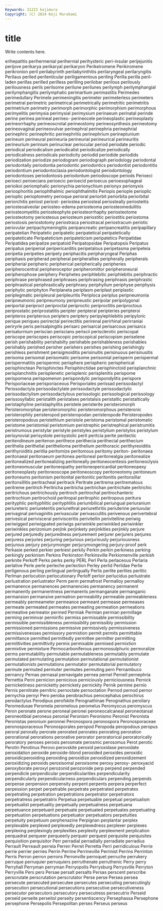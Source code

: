 ```yaml
---
Keywords: 31223 kojimura
Copyright: (C) 2024 Koji Murakami
---
```


# title

Write contents here.



erihepatitis perihermenial perihernial perihysteric peri-insular perijejunitis perijove
perikarya perikaryal perikaryon Perikeiromene Perikiromene perikronion peril perilabyrinth perilabyrinthitis perilaryngeal
perilaryngitis Perilaus periled perilenticular periligamentous periling Perilla perilla peril-laden perillas
perilled perilless perilling perilobar perilous perilously perilousness perils perilsome perilune
perilunes perilymph perilymphangial perilymphangitis perilymphatic perimartium perimastitis Perimedes perimedullary Perimele
perimeningitis perimeter perimeterless perimeters perimetral perimetric perimetrical perimetrically perimetritic perimetritis
perimetrium perimetry perimorph perimorphic perimorphism perimorphous perimyelitis perimysia perimysial perimysium
perinaeum perinatal perinde perine perinea perineal perineo- perineocele perineoplastic perineoplasty
perineorrhaphy perineoscrotal perineostomy perineosynthesis perineotomy perineovaginal perineovulvar perinephral perinephria perinephrial
perinephric perinephritic perinephritis perinephrium perineptunium perineum perineural perineuria perineurial perineurical
perineuritis perineurium perinium perinuclear periocular period periodate periodic periodical periodicalism
periodicalist periodicalize periodically periodicalness periodicals periodicity periodid periodide periodids periodization
periodize periodogram periodograph periodology periodontal periodontally periodontia periodontic periodontics periodontist
periodontitis periodontium periodontoclasia periodontologist periodontology periodontoses periodontosis periodontum periodoscope periods
Perioeci perioeci perioecians perioecic perioecid perioecus perioesophageal perioikoi periomphalic perionychia
perionychium perionyx perionyxis perioophoritis periophthalmic periophthalmitis Periopis periople perioplic perioptic
perioptometry perioque perioral periorbit periorbita periorbital periorchitis periost periost- periostea
periosteal periosteally periosteitis periosteoalveolar periosteo-edema periosteoma periosteomedullitis periosteomyelitis periosteophyte periosteorrhaphy
periosteotome periosteotomy periosteous periosteum periostitic periostitis periostoma periostosis periostotomy periostraca
periostracal periostracum periotic periovular peripachymeningitis peripancreatic peripancreatitis peripapillary peripatetian Peripatetic
peripatetic peripatetical peripatetically peripateticate Peripateticism peripateticism peripatetics Peripatidae Peripatidea peripatize
peripatoid Peripatopsidae Peripatopsis Peripatus peripatus peripenial peripericarditis peripetalous peripetasma peripeteia
peripetia peripeties peripety periphacitis peripharyngeal Periphas periphasis peripherad peripheral peripherallies
peripherally peripherals peripherial peripheric peripherical peripherically peripheries peripherocentral peripheroceptor peripheromittor
peripheroneural peripherophose periphery Periphetes periphlebitic periphlebitis periphractic periphrase periphrased periphrases
periphrasing periphrasis periphrastic periphrastical periphrastically periphraxy periphyllum periphyse periphysis periphytic
periphyton Periplaneta periplasm periplast periplastic periplegmatic peripleural peripleuritis Periploca periplus
peripneumonia peripneumonic peripneumony peripneustic peripolar peripolygonal periportal periproct periproctal periproctic
periproctitis periproctous periprostatic periprostatitis peripter peripteral peripteries peripteroi peripteros peripterous
peripters periptery peripylephlebitis peripyloric perique periques perirectal perirectitis perirenal perirhinal
perirraniai periryrle peris perisalpingitis perisarc perisarcal perisarcous perisarcs perisaturnium periscian
periscians periscii perisclerotic periscopal periscope periscopes periscopic periscopical periscopism periselene
perish perishability perishabilty perishable perishableness perishables perishably perished perisher perishers
perishes perishing perishingly perishless perishment perisigmoiditis perisinuitis perisinuous perisinusitis perisoma
perisomal perisomatic perisome perisomial perisperm perispermal perispermatitis perispermic perisphere perispheric
perispherical perisphinctean Perisphinctes Perisphinctidae perisphinctoid perisplanchnic perisplanchnitis perisplenetic perisplenic perisplenitis
perispome perispomena perispomenon perispondylic perispondylitis perispore Perisporiaceae perisporiaceous Perisporiales perissad
perissodactyl Perissodactyla perissodactylate perissodactyle perissodactylic perissodactylism perissodactylous perissologic perissological perissology
perissosyllabic peristalith peristalses peristalsis peristaltic peristaltically peristaphyline peristaphylitis peristele peristerite
peristeromorph Peristeromorphae peristeromorphic peristeromorphous peristeronic peristerophily peristeropod peristeropodan peristeropode Peristeropodes
peristeropodous peristethium peristole peristoma peristomal peristomatic peristome peristomial peristomium peristrephic
peristrephical peristrumitis peristrumous peristylar peristyle peristyles peristylium peristylos peristylum perisynovial
perisystole perisystolic perit peritcia perite peritectic peritendineum peritenon perithece perithecia
perithecial perithecium perithelia perithelial perithelioma perithelium perithoracic perithyreoiditis perithyroiditis peritlia
peritomize peritomous peritomy periton- peritonaea peritonaeal peritonaeum peritonea peritoneal peritonealgia
peritonealize peritonealized peritonealizing peritoneally peritoneocentesis peritoneoclysis peritoneomuscular peritoneopathy peritoneopericardial peritoneopexy
peritoneoplasty peritoneoscope peritoneoscopy peritoneotomy peritoneum peritoneums peritonism peritonital peritonitic peritonitis
peritonsillar peritonsillitis peritracheal peritrack Peritrate peritrema peritrematous peritreme peritrich Peritricha
peritricha peritrichan peritrichate peritrichic peritrichous peritrichously peritroch peritrochal peritrochanteric peritrochium
peritrochoid peritropal peritrophic peritropous peritura perityphlic perityphlitic perityphlitis periumbilical periungual
periuranium periureteric periureteritis periurethral periurethritis periuterine periuvular perivaginal perivaginitis perivascular
perivasculitis perivenous perivertebral perivesical perivisceral perivisceritis perivitellin perivitelline periwig periwigged
periwigpated periwigs periwinkle periwinkled periwinkler periwinkles perizonium perjink perjinkety perjinkities
perjinkly perjure perjured perjuredly perjuredness perjurement perjurer perjurers perjures perjuress
perjuries perjuring perjurious perjuriously perjuriousness perjurous perjury perjurymonger perjurymongering perjury-proof
perk Perkasie perked perkier perkiest perkily Perkin perkin perkiness perking
perkingly perkinism Perkins Perkinston Perkinsville Perkiomenville perkish perknite Perkoff Perks
perks perky PERL Perl Perla perlaceous Perlaria perlative Perle perle
perleche perlection Perley perlid Perlidae Perlie perligenous perling perlingual perlingually
Perlis perlite perlites perlitic Perlman perlocution perlocutionary Perloff perloir perlucidus
perlustrate perlustration perlustrator Perm perm permafrost Permalloy permalloy permanence permanences
permanencies permanency permanent permanently permanentness permanents permanganate permanganic permansion permansive
permatron permeability permeable permeableness permeably permeameter permeance permeant permease permeases
permeate permeated permeates permeating permeation permeations permeative permeator permed Permiak
Permian permian permillage perming perminvar permirific permiss permissable permissibility permissible
permissibleness permissiblity permissibly permission permissioned permissions permissive permissively permissiveness permissivenesses
permissory permistion permit permits permittable permittance permitted permittedly permittee permitter
permitting permittivities permittivity permix permixable permixed permixtion permixtive permixture Permocarboniferous
permonosulphuric permoralize perms permutability permutable permutableness permutably permutate permutated permutating
permutation permutational permutationist permutationists permutations permutator permutatorial permutatory permute permuted
permuter permutes permuting pern Pernambuco pernancy Pernas pernasal pernavigate pernea
pernel Pernell pernephria Pernettia Perni pernicion pernicious perniciously perniciousness Pernick
pernicketiness pernicketty pernickety pernickity Pernik pernine pernio Pernis pernitrate pernitric
pernoctate pernoctation Pernod pernod pernor pernychia pernyi Pero peroba perobrachius
perocephalus perochirus perodactylus Perodipus perofskite Perognathinae Perognathus peroliary Peromedusae Peromela
peromelous peromelus Peromyscus peromyscus Peron peronate perone peroneal peronei peroneocalcaneal
peroneotarsal peroneotibial peroneus peronial Peronism Peronismo Peronist Peronista Peronistas peronium
peronnei Peronospora peronospora Peronosporaceae peronosporaceous Peronosporales peropod Peropoda peropodous peropus
peroral perorally perorate perorated perorates perorating peroration perorational perorations perorative
perorator peroratorical peroratorically peroratory peroses perosis perosmate perosmic perosomus Perot
perotic Perotin Perotinus Perovo perovskite peroxid peroxidase peroxidate peroxidation peroxide
peroxide-blond peroxided peroxides peroxidic peroxidicperoxiding peroxiding peroxidize peroxidized peroxidizement peroxidizing
peroxids peroxisomal peroxisome peroxy peroxy- peroxyacid peroxyborate peroxyl perozonid perozonide
perp perpend perpended perpendicle perpendicular perpendicularities perpendicularity perpendicularly perpendicularness perpendiculars
perpending perpends perpense perpension perpensity perpent perpents perpera perperfect perpession
perpet perpetrable perpetrate perpetrated perpetrates perpetrating perpetration perpetrations perpetrator perpetrators
perpetratress perpetratrix Perpetua perpetuable perpetual perpetualism perpetualist perpetuality perpetually perpetualness
perpetuana perpetuance perpetuant perpetuate perpetuated perpetuates perpetuating perpetuation perpetuations perpetuator
perpetuators perpetuities perpetuity perpetuum perphenazine Perpignan perplantar perplex perplexable perplexed
perplexedly perplexedness perplexer perplexes perplexing perplexingly perplexities perplexity perplexment perplication
perquadrat perqueer perqueerly perqueir perquest perquisite perquisites perquisition perquisitor Perr
perradial perradially perradiate perradius Perrault Perreault perreia Perren Perret Perretta
Perri perridiculous Perrie perrie perrier perries Perrin Perrine Perrineville Perrinist
Perrins Perrinton Perris Perron perron perrons Perronville perroquet perruche perrukery
perruque perruquier perruquiers perruthenate perruthenic Perry perry Perryhall Perryman perryman
Perryopolis Perrysburg Perrysville Perryton Perryville Pers pers Persae persalt persalts
Persas perscent perscribe perscrutate perscrutation perscrutator Perse perse Persea persea
persecute persecuted persecutee persecutes persecuting persecutingly persecution persecutional persecutions persecutive
persecutiveness persecutor persecutors persecutory persecutress persecutrix Perseid perseid perseite perseitol
perseity persentiscency Persephassa Persephone persephone Persepolis Persepolitan perses Perseus perseus
